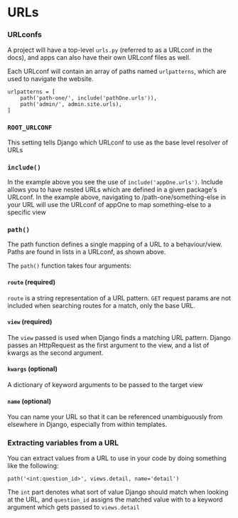 # URLs

### URLconfs

A project will have a top-level `urls.py` \(referred to as a URLconf in the docs\), and apps can also have their own URLconf files as well.

Each URLconf will contain an array of paths named `urlpatterns`, which are used to navigate the website.

```text
urlpatterns = [
    path('path-one/', include('pathOne.urls')),
    path('admin/', admin.site.urls),
]
```

### `ROOT_URLCONF`

This setting tells Django which URLconf to use as the base level resolver of URLs

### `include()`

In the example above you see the use of `include('appOne.urls')`. Include allows you to have nested URLs which are defined in a given package's URLconf. In the example above, navigating to /path-one/something-else in your URL will use the URLconf of appOne to map something-else to a specific view

### `path()`

The path function defines a single mapping of a URL to a behaviour/view. Paths are found in lists in a URLconf, as shown above.

The `path()` function takes four arguments:

#### `route` \(required\)

`route` is a string representation of a URL pattern. `GET` request params are not included when searching routes for a match, only the base URL.

#### `view` \(required\)

The `view` passed is used when Django finds a matching URL pattern. Django passes an HttpRequest as the first argument to the view, and a list of kwargs as the second argument.

#### `kwargs` \(optional\)

A dictionary of keyword arguments to be passed to the target view

#### `name` \(optional\)

You can name your URL so that it can be referenced unambiguously from elsewhere in Django, especially from within templates.

### Extracting variables from a URL

You can extract values from a URL to use in your code by doing something like the following:

```text
path('<int:question_id>', views.detail, name='detail')
```

The `int` part denotes what sort of value Django should match when looking at the URL, and `question_id` assigns the matched value with to a keyword argument which gets passed to `views.detail`

